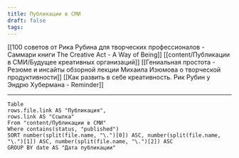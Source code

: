 ```yaml
---
title: Публикации в СМИ
draft: false
tags:
---
```

[[100 советов от Рика Рубина для творческих профессионалов - Саммари книги The Creative Act - A Way of Being]]
[[content/Публикации в СМИ/Будущее креативных организаций]]
[[Гениальная простота - Резюме и инсайты обзорной лекции Михаила Изюмова о творческой продуктивности]]
[[Как развить в себе креативность. Рик Рубин у Эндрю Хубермана - Reminder]]

---

```dataview 
Table 
rows.file.link AS "Публикация",
rows.link AS "Ссылка"
From "content/Публикации в СМИ" 
Where contains(status, "published") 
SORT number(split(file.name, "\.")[0]) ASC, number(split(file.name, "\.")[1]) ASC, number(split(file.name, "\.")[2]) ASC
GROUP BY date AS "Дата публикации"
```
